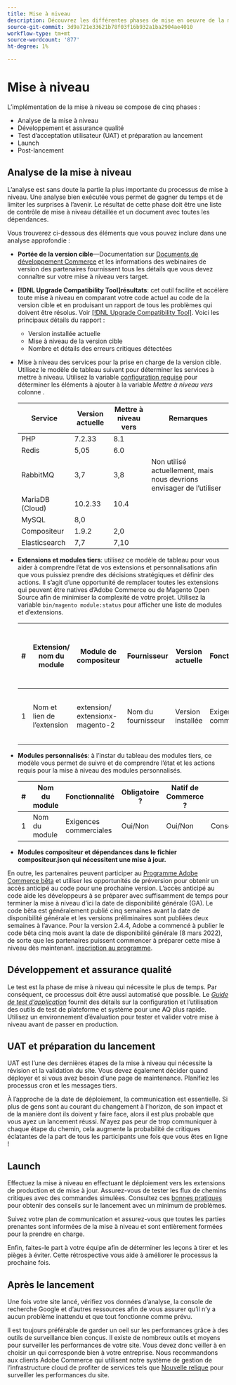 ```yaml
---
title: Mise à niveau
description: Découvrez les différentes phases de mise en oeuvre de la mise à niveau pour les projets Adobe Commerce et Magento Open Source.
source-git-commit: 3d9a721e33621b78f03f16b932a1ba2904ae4010
workflow-type: tm+mt
source-wordcount: '877'
ht-degree: 1%

---
```



# Mise à niveau

L’implémentation de la mise à niveau se compose de cinq phases :

- Analyse de la mise à niveau
- Développement et assurance qualité
- Test d’acceptation utilisateur (UAT) et préparation au lancement
- Launch
- Post-lancement

## Analyse de la mise à niveau

L’analyse est sans doute la partie la plus importante du processus de mise à niveau. Une analyse bien exécutée vous permet de gagner du temps et de limiter les surprises à l’avenir. Le résultat de cette phase doit être une liste de contrôle de mise à niveau détaillée et un document avec toutes les dépendances.

Vous trouverez ci-dessous des éléments que vous pouvez inclure dans une analyse approfondie :

- **Portée de la version cible**—Documentation sur [Documents de développement Commerce](https://devdocs.magento.com) et les informations des webinaires de version des partenaires fournissent tous les détails que vous devez connaître sur votre mise à niveau vers target.

- **[!DNL Upgrade Compatibility Tool]résultats**: cet outil facilite et accélère toute mise à niveau en comparant votre code actuel au code de la version cible et en produisant un rapport de tous les problèmes qui doivent être résolus. Voir [[!DNL Upgrade Compatibility Tool]](../upgrade-compatibility-tool/overview.md). Voici les principaux détails du rapport :

   - Version installée actuelle
   - Mise à niveau de la version cible
   - Nombre et détails des erreurs critiques détectées

- Mise à niveau des services pour la prise en charge de la version cible. Utilisez le modèle de tableau suivant pour déterminer les services à mettre à niveau. Utilisez la variable [configuration requise](https://devdocs.magento.com/guides/v2.4/install-gde/system-requirements.html) pour déterminer les éléments à ajouter à la variable _Mettre à niveau vers_ colonne .


   | Service | Version actuelle | Mettre à niveau vers | Remarques |
   |-----------------|-----------------|------------|----------------------------------------------------------|
   | PHP | 7.2.33 | 8.1 |  |
   | Redis | 5,05 | 6.0 |  |
   | RabbitMQ | 3,7 | 3,8 | Non utilisé actuellement, mais nous devrions envisager de l’utiliser |
   | MariaDB (Cloud) | 10.2.33 | 10.4 |  |
   | MySQL | 8,0 |  |  |
   | Compositeur | 1.9.2 | 2,0 |  |
   | Elasticsearch | 7,7 | 7,10 |  |

- **Extensions et modules tiers**: utilisez ce modèle de tableau pour vous aider à comprendre l’état de vos extensions et personnalisations afin que vous puissiez prendre des décisions stratégiques et définir des actions. Il s’agit d’une opportunité de remplacer toutes les extensions qui peuvent être natives d’Adobe Commerce ou de Magento Open Source afin de minimiser la complexité de votre projet. Utilisez la variable `bin/magento module:status` pour afficher une liste de modules et d’extensions.

   | # | Extension/<br>nom du module | Module de compositeur | Fournisseur | Version actuelle | Fonctionnalité | Compatible avec la dernière version<br>Version commerciale ? | Problèmes | Natif de Commerce ? | Action | Remarques |
   |---|-----------------------------|------------------------------------|-------------|-------------------|-----------------------|---------------------------------------------|--------------------------------------------------|---------------------|-------------------------|-------|
   | 1 | Nom et lien de l’extension | extension/<br>extensionx-magento-2 | Nom du fournisseur | Version installée | Exigences commerciales | Oui/Non | Liste des problèmes identifiés rencontrés avec cette extension | Oui/Non | Conserver/Remplacer<br>Supprimer |  |

- **Modules personnalisés**: à l’instar du tableau des modules tiers, ce modèle vous permet de suivre et de comprendre l’état et les actions requis pour la mise à niveau des modules personnalisés.

   | # | Nom du module | Fonctionnalité | Obligatoire ? | Natif de Commerce ? | Action | Remarques |
   |---|--------------|-----------------------|-----------|---------------------|---------------------|-------|
   | 1 | Nom du module | Exigences commerciales | Oui/Non | Oui/Non | Conserver/Remplacer/Supprimer |  |

- **Modules compositeur et dépendances dans le fichier compositeur.json qui nécessitent une mise à jour.**

En outre, les partenaires peuvent participer au [Programme Adobe Commerce bêta](https://devdocs.magento.com/release/beta-program.html) et utiliser les opportunités de préversion pour obtenir un accès anticipé au code pour une prochaine version. L’accès anticipé au code aide les développeurs à se préparer avec suffisamment de temps pour terminer la mise à niveau d’ici la date de disponibilité générale (GA). Le code bêta est généralement publié cinq semaines avant la date de disponibilité générale et les versions préliminaires sont publiées deux semaines à l’avance. Pour la version 2.4.4, Adobe a commencé à publier le code bêta cinq mois avant la date de disponibilité générale (8 mars 2022), de sorte que les partenaires puissent commencer à préparer cette mise à niveau dès maintenant. [inscription au programme](https://community.magento.com/t5/Magento-DevBlog/BREAKING-NEWS-2-4-4-beta-releases-are-coming-soon/ba-p/484310).

## Développement et assurance qualité

Le test est la phase de mise à niveau qui nécessite le plus de temps. Par conséquent, ce processus doit être aussi automatisé que possible. Le _[Guide de test d’application](https://devdocs.magento.com/guides/v2.4/test/testing.html)_ fournit des détails sur la configuration et l’utilisation des outils de test de plateforme et système pour une AQ plus rapide. Utilisez un environnement d’évaluation pour tester et valider votre mise à niveau avant de passer en production.

## UAT et préparation du lancement

UAT est l’une des dernières étapes de la mise à niveau qui nécessite la révision et la validation du site. Vous devez également décider quand déployer et si vous avez besoin d’une page de maintenance. Planifiez les processus cron et les messages tiers.

À l’approche de la date de déploiement, la communication est essentielle. Si plus de gens sont au courant du changement à l&#39;horizon, de son impact et de la manière dont ils doivent y faire face, alors il est plus probable que vous ayez un lancement réussi. N&#39;ayez pas peur de trop communiquer à chaque étape du chemin, cela augmente la probabilité de critiques éclatantes de la part de tous les participants une fois que vous êtes en ligne !

## Launch

Effectuez la mise à niveau en effectuant le déploiement vers les extensions de production et de mise à jour. Assurez-vous de tester les flux de chemins critiques avec des commandes simulées. Consultez ces [bonnes pratiques](../prepare/best-practices.md) pour obtenir des conseils sur le lancement avec un minimum de problèmes.

Suivez votre plan de communication et assurez-vous que toutes les parties prenantes sont informées de la mise à niveau et sont entièrement formées pour la prendre en charge.

Enfin, faites-le part à votre équipe afin de déterminer les leçons à tirer et les pièges à éviter. Cette rétrospective vous aide à améliorer le processus la prochaine fois.

## Après le lancement

Une fois votre site lancé, vérifiez vos données d’analyse, la console de recherche Google et d’autres ressources afin de vous assurer qu’il n’y a aucun problème inattendu et que tout fonctionne comme prévu.

Il est toujours préférable de garder un oeil sur les performances grâce à des outils de surveillance bien conçus. Il existe de nombreux outils et moyens pour surveiller les performances de votre site. Vous devez donc veiller à en choisir un qui corresponde bien à votre entreprise. Nous recommandons aux clients Adobe Commerce qui utilisent notre système de gestion de l’infrastructure cloud de profiter de services tels que [Nouvelle relique](https://devdocs.magento.com/cloud/project/new-relic.html) pour surveiller les performances du site.
